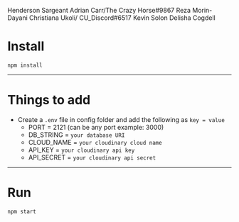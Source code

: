 Henderson Sargeant
Adrian Carr/The Crazy Horse#9867
Reza Morin-Dayani
Christiana Ukoli/ CU_Discord#6517
Kevin Solon
Delisha Cogdell

# Install

`npm install`

---

# Things to add

- Create a `.env` file in config folder and add the following as `key = value`
  - PORT = 2121 (can be any port example: 3000)
  - DB_STRING = `your database URI`
  - CLOUD_NAME = `your cloudinary cloud name`
  - API_KEY = `your cloudinary api key`
  - API_SECRET = `your cloudinary api secret`

---

# Run

`npm start`
